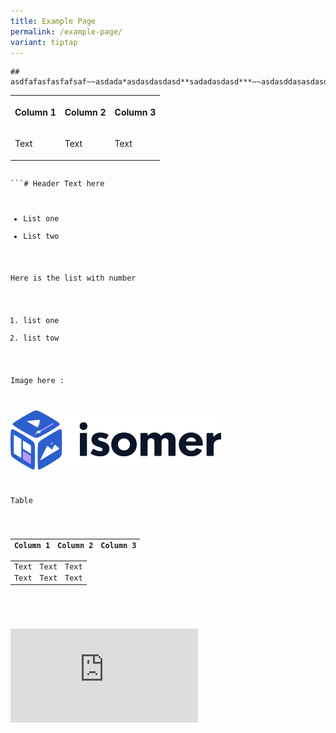 ```yaml
---
title: Example Page
permalink: /example-page/
variant: tiptap
---
```

<pre><code>## asdfafasfasfafsaf~~asdada*asdasdasdasd**sadadasdasd***~~asdasddasasdasdasd</code></pre><table><tbody><tr><th rowspan="1" colspan="1"><p>Column 1</p></th><th rowspan="1" colspan="1"><p>Column 2</p></th><th rowspan="1" colspan="1"><p>Column 3</p></th></tr><tr><td rowspan="1" colspan="1"><p>Text</p></td><td rowspan="1" colspan="1"><p>Text</p></td><td rowspan="1" colspan="1"><p>Text</p></td></tr></tbody></table><pre><code></code></pre><pre><code>```# Header Text here

* List one 
* List two

Here is the list with number
1. list one
2. list tow

Image here :

![](/images/isomer-logo.svg)

Table 


| Column 1 | Column 2 | Column 3 |
| -------- | -------- | -------- |
| Text     | Text     | Text     |
| Text     | Text     | Text     |


</code></pre><div class="iframe-wrapper"><iframe allowfullscreen="true" frameborder="0" src="https://www.google.com"></iframe></div>